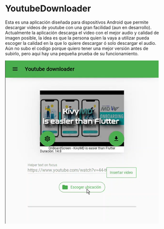 # YoutubeDownloader
Esta es una aplicación diseñada para dispositivos Android que permite descargar videos de youtube con una gran facilidad (aun en desarrollo).  
Actualmente la aplicación descarga el video con el mejor audio y calidad de imagen posible, la idea es que la persona quien la vaya a utilizar pueda escoger la calidad en la que lo quiere descargar ó solo descargar el audio.  
Aún no subo el codigo porque quiero tener una mejor versión antes de subirlo, pero aqui hay una pequeña prueba de su funcionamiento.  

<a href="Uhttps://drive.google.com/file/d/1Li1Wnz5UfBN7vI6gPrgroNXh-FV-YWbO/view?usp=sharing"><img src='video/imagen.png' width="500px"></a>

